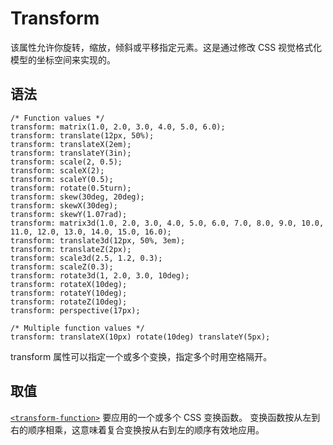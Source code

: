 # Transform

该属性允许你旋转，缩放，倾斜或平移指定元素。这是通过修改 CSS 视觉格式化模型的坐标空间来实现的。

## 语法
```
/* Function values */
transform: matrix(1.0, 2.0, 3.0, 4.0, 5.0, 6.0);
transform: translate(12px, 50%);
transform: translateX(2em);
transform: translateY(3in);
transform: scale(2, 0.5);
transform: scaleX(2);
transform: scaleY(0.5);
transform: rotate(0.5turn);
transform: skew(30deg, 20deg);
transform: skewX(30deg);
transform: skewY(1.07rad);
transform: matrix3d(1.0, 2.0, 3.0, 4.0, 5.0, 6.0, 7.0, 8.0, 9.0, 10.0, 11.0, 12.0, 13.0, 14.0, 15.0, 16.0);
transform: translate3d(12px, 50%, 3em);
transform: translateZ(2px);
transform: scale3d(2.5, 1.2, 0.3);
transform: scaleZ(0.3);
transform: rotate3d(1, 2.0, 3.0, 10deg);
transform: rotateX(10deg);
transform: rotateY(10deg);
transform: rotateZ(10deg);
transform: perspective(17px);

/* Multiple function values */
transform: translateX(10px) rotate(10deg) translateY(5px);
```
transform 属性可以指定一个或多个变换，指定多个时用空格隔开。
## 取值
[`<transform-function>`](https://developer.mozilla.org/zh-CN/docs/Web/CSS/transform-function)
要应用的一个或多个 CSS 变换函数。 变换函数按从左到右的顺序相乘，这意味着复合变换按从右到左的顺序有效地应用。
